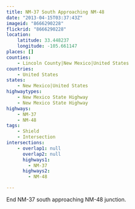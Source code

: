 ```yaml
---
title: NM-37 South Approaching NM-48
date: "2013-04-15T03:37:43Z"
imageid: "8666290228"
flickrid: "8666290228"
location:
    latitude: 33.448237
    longitude: -105.661147
places: []
counties:
    - Lincoln County|New Mexico|United States
countries:
    - United States
states:
    - New Mexico|United States
highwaytypes:
    - New Mexico State Highway
    - New Mexico State Highway
highways:
    - NM-37
    - NM-48
tags:
    - Shield
    - Intersection
intersections:
    - overlap1: null
      overlap2: null
      highways1:
        - NM-37
      highways2:
        - NM-48

---
```

End NM-37 south approaching NM-48 junction.